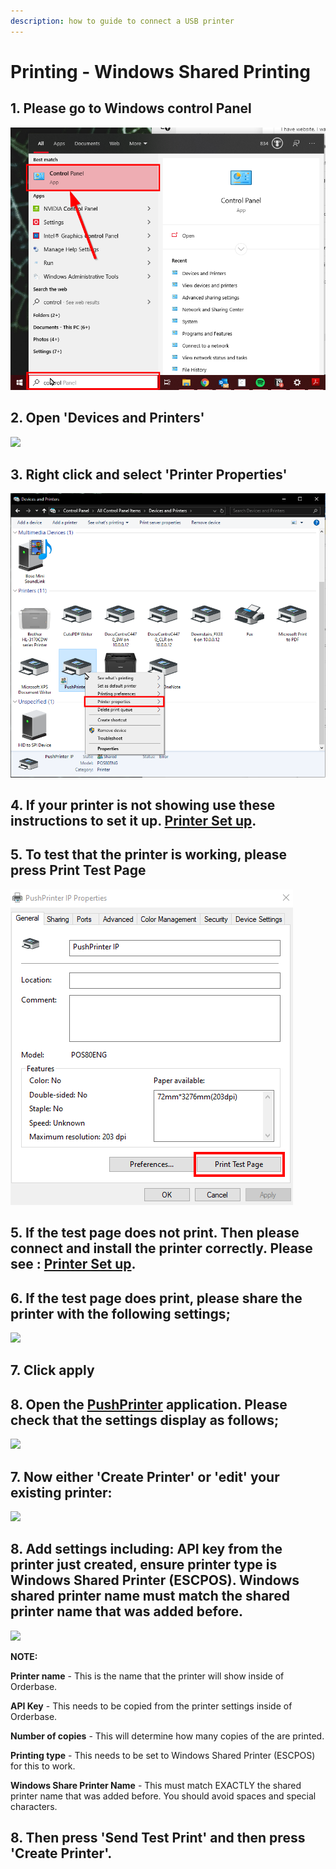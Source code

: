 ```yaml
---
description: how to guide to connect a USB printer
---
```


# Printing - Windows Shared Printing

## 1. Please go to Windows control Panel

![](../.gitbook/assets/untitled%20%283%29%20%281%29.png)

## 2. Open 'Devices and Printers'

![](../.gitbook/assets/untitled-1%20%284%29.png)

## 3. Right click and select 'Printer Properties'

![](../.gitbook/assets/untitled-2%20%285%29%20%281%29.png)

## 4. If your printer is not showing use these instructions to set it up. [Printer Set up](https://www.notion.so/cloudwaitresswiki/Printing-Add-a-printer-18689e4654fe4978b20aeb82b581d81e).

## 5. To test that the printer is working, please press Print Test Page

![](../.gitbook/assets/untitled-3%20%284%29%20%281%29.png)

## 5. If the test page does not print. Then please connect and install the printer correctly. Please see : [Printer Set up](https://www.notion.so/cloudwaitresswiki/Printing-Add-a-printer-18689e4654fe4978b20aeb82b581d81e).

## 6. If the test page does print, please share the printer with the following settings;

![](../.gitbook/assets/untitled-4%20%283%29.png)

## 7. Click apply

## 8. Open the [PushPrinter](https://pushprinter.com/#windows) application. Please check that the settings display as follows;

![](../.gitbook/assets/untitled-5%20%284%29.png)

## 7. Now either 'Create Printer' or 'edit' your existing printer:

![](../.gitbook/assets/untitled-6%20%284%29.png)

## 8. Add settings including: API key from the printer just created, ensure printer type is Windows Shared Printer \(ESCPOS\). Windows shared printer name must match the shared printer name that was added before.

![](../.gitbook/assets/untitled-7%20%281%29.png)

**NOTE:**

**Printer name** - This is the name that the printer will show inside of Orderbase.

**API Key** - This needs to be copied from the printer settings inside of Orderbase.

**Number of copies** - This will determine how many copies of the are printed.

**Printing type** - This needs to be set to Windows Shared Printer \(ESCPOS\) for this to work.

**Windows Share Printer Name** - This must match EXACTLY the shared printer name that was added before. You should avoid spaces and special characters.

## 8. Then press 'Send Test Print' and then press 'Create Printer'.

